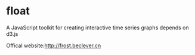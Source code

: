 float
=====

A JavaScript toolkit for creating interactive time series graphs depends on d3.js


Offical website:http://frost.beclever.cn
